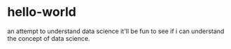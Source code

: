 # hello-world
an attempt to understand data science
it'll be fun to see if i can understand the concept of data science.
